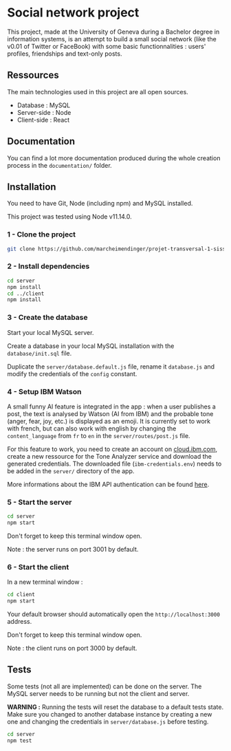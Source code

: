 # Social network project

This project, made at the University of Geneva during a Bachelor degree in information systems, is an attempt to build a small social network (like the v0.01 of Twitter or FaceBook) with some basic functionnalities : users' profiles, friendships and text-only posts.

## Ressources

The main technologies used in this project are all open sources.
* Database : MySQL
* Server-side : Node
* Client-side : React

## Documentation

You can find a lot more documentation produced during the whole creation process in the `documentation/` folder.

## Installation

You need to have Git, Node (including npm) and MySQL installed.

This project was tested using Node v11.14.0.

### 1 - Clone the project

```bash
git clone https://github.com/marcheimendinger/projet-transversal-1-siss
```

### 2 - Install dependencies

```bash
cd server
npm install
cd ../client
npm install
```

### 3 - Create the database

Start your local MySQL server.

Create a database in your local MySQL installation with the `database/init.sql` file.

Duplicate the `server/database.default.js` file, rename it `database.js` and modify the credentials of the `config` constant.

### 4 - Setup IBM Watson

A small funny AI feature is integrated in the app : when a user publishes a post, the text is analysed by Watson (AI from IBM) and the probable tone (anger, fear, joy, etc.) is displayed as an emoji. It is currently set to work with french, but can also work with english by changing the `content_language` from `fr` to `en` in the `server/routes/post.js` file.

For this feature to work, you need to create an account on [cloud.ibm.com](https://cloud.ibm.com/registration), create a new ressource for the Tone Analyzer service and download the generated credentials. The downloaded file (`ibm-credentials.env`) needs to be added in the `server/` directory of the app.

More informations about the IBM API authentication can be found [here](https://github.com/watson-developer-cloud/node-sdk#authentication).

### 5 - Start the server

```bash
cd server
npm start
```

Don't forget to keep this terminal window open.

Note : the server runs on port 3001 by default.

### 6 - Start the client

In a new terminal window :

```bash
cd client
npm start
```

Your default browser should automatically open the `http://localhost:3000` address.

Don't forget to keep this terminal window open.

Note : the client runs on port 3000 by default.

## Tests

Some tests (not all are implemented) can be done on the server. The MySQL server needs to be running but not the client and server.

**WARNING :** Running the tests will reset the database to a default tests state. Make sure you changed to another database instance by creating a new one and changing the credentials in `server/database.js` before testing.

```bash
cd server
npm test
```